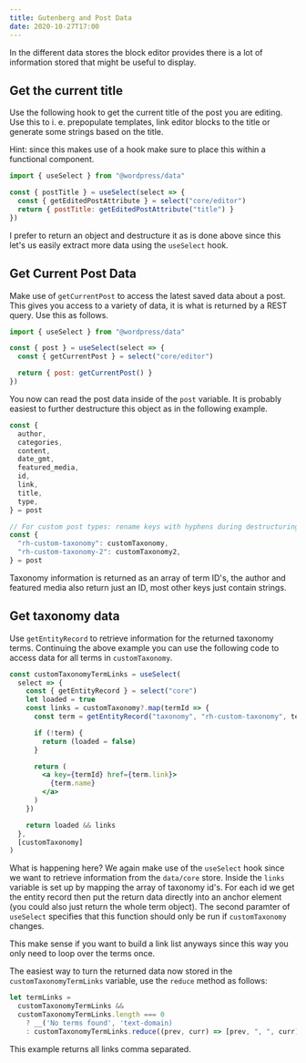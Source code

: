 ```yaml
---
title: Gutenberg and Post Data
date: 2020-10-27T17:00
---
```


In the different data stores the block editor provides there is a lot of information stored that might be useful to display.

## Get the current title

Use the following hook to get the current title of the post you are editing. Use this to i. e. prepopulate templates, link editor blocks to the title or generate some strings based on the title.

Hint: since this makes use of a hook make sure to place this within a functional component.

```js
import { useSelect } from "@wordpress/data"

const { postTitle } = useSelect(select => {
  const { getEditedPostAttribute } = select("core/editor")
  return { postTitle: getEditedPostAttribute("title") }
})
```

I prefer to return an object and destructure it as is done above since this let's us easily extract more data using the `useSelect` hook.

## Get Current Post Data

Make use of `getCurrentPost` to access the latest saved data about a post. This gives you access to a variety of data, it is what is returned by a REST query. Use this as follows.

```js
import { useSelect } from "@wordpress/data"

const { post } = useSelect(select => {
  const { getCurrentPost } = select("core/editor")

  return { post: getCurrentPost() }
})
```

You now can read the post data inside of the `post` variable. It is probably easiest to further destructure this object as in the following example.

```js
const {
  author,
  categories,
  content,
  date_gmt,
  featured_media,
  id,
  link,
  title,
  type,
} = post

// For custom post types: rename keys with hyphens during destructuring:
const {
  "rh-custom-taxonomy": customTaxonomy,
  "rh-custom-taxonomy-2": customTaxonomy2,
} = post
```

Taxonomy information is returned as an array of term ID's, the author and featured media also return just an ID, most other keys just contain strings.

## Get taxonomy data

Use `getEntityRecord` to retrieve information for the returned taxonomy terms. Continuing the above example you can use the following code to access data for all terms in `customTaxonomy`.

```jsx
const customTaxonomyTermLinks = useSelect(
  select => {
    const { getEntityRecord } = select("core")
    let loaded = true
    const links = customTaxonomy?.map(termId => {
      const term = getEntityRecord("taxonomy", "rh-custom-taxonomy", termId)

      if (!term) {
        return (loaded = false)
      }

      return (
        <a key={termId} href={term.link}>
          {term.name}
        </a>
      )
    })

    return loaded && links
  },
  [customTaxonomy]
)
```

What is happening here? We again make use of the `useSelect` hook since we want to retrieve information from the `data/core` store. Inside the `links` variable is set up by mapping the array of taxonomy id's. For each id we get the entity record then put the return data directly into an anchor element (you could also just return the whole term object). The second paramter of `useSelect` specifies that this function should only be run if `customTaxonomy` changes.

This make sense if you want to build a link list anyways since this way you only need to loop over the terms once.

The easiest way to turn the returned data now stored in the `customTaxonomyTermLinks` variable, use the `reduce` method as follows:

```js
let termLinks =
  customTaxonomyTermLinks &&
  customTaxonomyTermLinks.length === 0
    ? __('No terms found', 'text-domain)
    : customTaxonomyTermLinks.reduce((prev, curr) => [prev, ", ", curr]))
```

This example returns all links comma separated.
